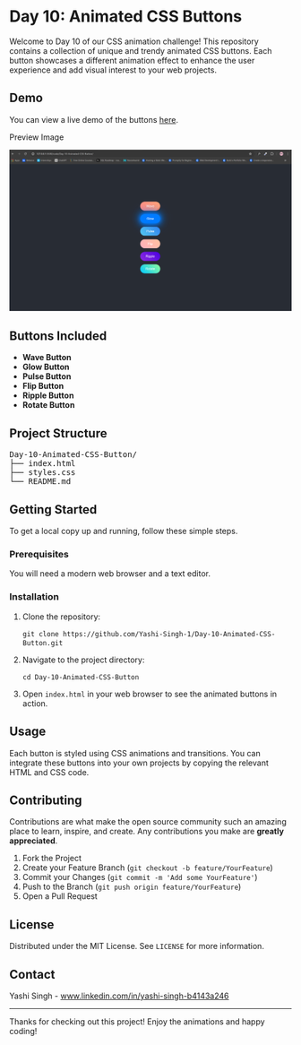 
<h1>Day 10: Animated CSS Buttons</h1>
<p>Welcome to Day 10 of our CSS animation challenge! This repository contains a collection of unique and trendy animated CSS buttons. Each button showcases a different animation effect to enhance the user experience and add visual interest to your web projects.</p>

<h2>Demo</h2>
<p>You can view a live demo of the buttons <a href="https://codepen.io/Yashi-the-lessful/pen/RwmMLre">here</a>.</p>

Preview Image

![Preview Image](preview.png)

<h2>Buttons Included</h2>
<ul>
    <li><strong>Wave Button</strong></li>
    <li><strong>Glow Button</strong></li>
    <li><strong>Pulse Button</strong></li>
    <li><strong>Flip Button</strong></li>
    <li><strong>Ripple Button</strong></li>
    <li><strong>Rotate Button</strong></li>
</ul>

<h2>Project Structure</h2>
<pre>
Day-10-Animated-CSS-Button/
├── index.html
├── styles.css
└── README.md
</pre>

<h2>Getting Started</h2>
<p>To get a local copy up and running, follow these simple steps.</p>

<h3>Prerequisites</h3>
<p>You will need a modern web browser and a text editor.</p>

<h3>Installation</h3>
<ol>
    <li>Clone the repository:
        <pre><code>git clone https://github.com/Yashi-Singh-1/Day-10-Animated-CSS-Button.git</code></pre>
    </li>
    <li>Navigate to the project directory:
        <pre><code>cd Day-10-Animated-CSS-Button</code></pre>
    </li>
    <li>Open <code>index.html</code> in your web browser to see the animated buttons in action.</li>
</ol>

<h2>Usage</h2>
<p>Each button is styled using CSS animations and transitions. You can integrate these buttons into your own projects by copying the relevant HTML and CSS code.</p>

<h2>Contributing</h2>
<p>Contributions are what make the open source community such an amazing place to learn, inspire, and create. Any contributions you make are <strong>greatly appreciated</strong>.</p>
<ol>
    <li>Fork the Project</li>
    <li>Create your Feature Branch (<code>git checkout -b feature/YourFeature</code>)</li>
    <li>Commit your Changes (<code>git commit -m 'Add some YourFeature'</code>)</li>
    <li>Push to the Branch (<code>git push origin feature/YourFeature</code>)</li>
    <li>Open a Pull Request</li>
</ol>

<h2>License</h2>
<p>Distributed under the MIT License. See <code>LICENSE</code> for more information.</p>

<h2>Contact</h2>
<p>Yashi Singh - <a href="www.linkedin.com/in/yashi-singh-b4143a246">www.linkedin.com/in/yashi-singh-b4143a246</a></p>

<hr>

<p>Thanks for checking out this project! Enjoy the animations and happy coding!</p>

